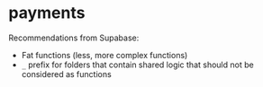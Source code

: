 # payments

Recommendations from Supabase:
- Fat functions (less, more complex functions)
- `_` prefix for folders that contain shared logic that should not be considered as functions